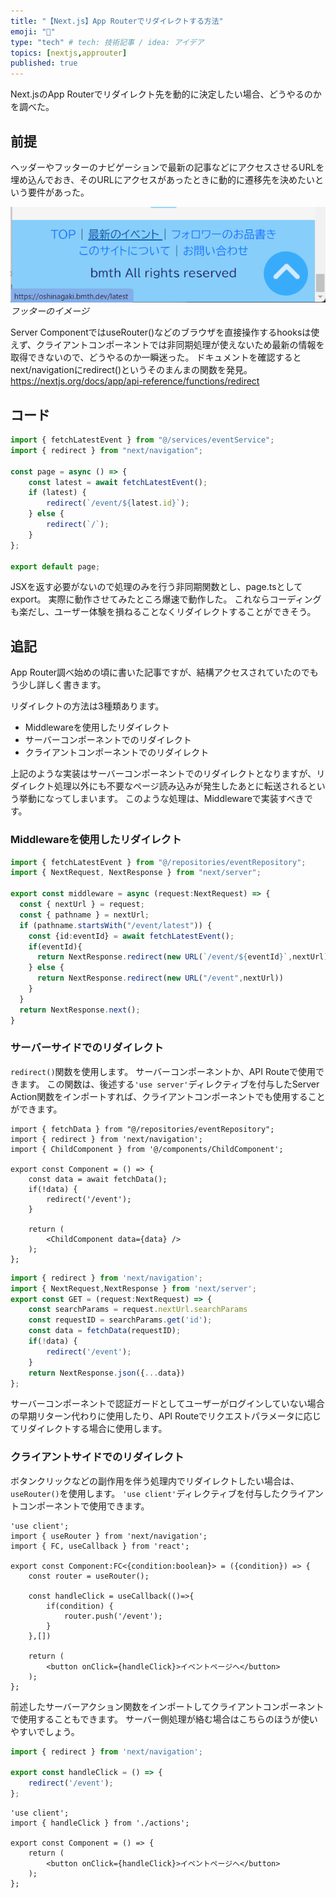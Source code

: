 ```yaml
---
title: "【Next.js】App Routerでリダイレクトする方法"
emoji: "🥏"
type: "tech" # tech: 技術記事 / idea: アイデア
topics: [nextjs,approuter]
published: true
---
```

Next.jsのApp Routerでリダイレクト先を動的に決定したい場合、どうやるのかを調べた。

## 前提

ヘッダーやフッターのナビゲーションで最新の記事などにアクセスさせるURLを埋め込んでおき、そのURLにアクセスがあったときに動的に遷移先を決めたいという要件があった。

![フッターのイメージ](/images/app-router-redirect/screenshot.png)
*フッターのイメージ*

Server ComponentではuseRouter()などのブラウザを直接操作するhooksは使えず、クライアントコンポーネントでは非同期処理が使えないため最新の情報を取得できないので、どうやるのか一瞬迷った。
ドキュメントを確認するとnext/navigationにredirect()というそのまんまの関数を発見。
https://nextjs.org/docs/app/api-reference/functions/redirect

## コード

```typescript:/app/event/latest/page.ts
import { fetchLatestEvent } from "@/services/eventService";
import { redirect } from "next/navigation";

const page = async () => {
    const latest = await fetchLatestEvent();
    if (latest) {
        redirect(`/event/${latest.id}`);
    } else {
        redirect(`/`);
    }
};

export default page;
```

JSXを返す必要がないので処理のみを行う非同期関数とし、page.tsとしてexport。
実際に動作させてみたところ爆速で動作した。
これならコーディングも楽だし、ユーザー体験を損ねることなくリダイレクトすることができそう。

## 追記

App Router調べ始めの頃に書いた記事ですが、結構アクセスされていたのでもう少し詳しく書きます。

リダイレクトの方法は3種類あります。
- Middlewareを使用したリダイレクト
- サーバーコンポーネントでのリダイレクト
- クライアントコンポーネントでのリダイレクト

上記のような実装はサーバーコンポーネントでのリダイレクトとなりますが、リダイレクト処理以外にも不要なページ読み込みが発生したあとに転送されるという挙動になってしまいます。
このような処理は、Middlewareで実装すべきです。

### Middlewareを使用したリダイレクト

```ts:middleware.ts
import { fetchLatestEvent } from "@/repositories/eventRepository";
import { NextRequest, NextResponse } from "next/server";

export const middleware = async (request:NextRequest) => {
  const { nextUrl } = request;
  const { pathname } = nextUrl;
  if (pathname.startsWith("/event/latest")) {
    const {id:eventId} = await fetchLatestEvent();
    if(eventId){
      return NextResponse.redirect(new URL(`/event/${eventId}`,nextUrl))
    } else {
      return NextResponse.redirect(new URL("/event",nextUrl))
    }
  }
  return NextResponse.next();
}

```


### サーバーサイドでのリダイレクト

`redirect()`関数を使用します。
サーバーコンポーネントか、API Routeで使用できます。
この関数は、後述する`'use server'`ディレクティブを付与したServer Action関数をインポートすれば、クライアントコンポーネントでも使用することができます。

```tsx:server.tsx
import { fetchData } from "@/repositories/eventRepository";
import { redirect } from 'next/navigation';
import { ChildComponent } from '@/components/ChildComponent';

export const Component = () => {
    const data = await fetchData();
    if(!data) {
        redirect('/event');
    }

    return (
        <ChildComponent data={data} />
    );
};
```

```tsx:route.ts
import { redirect } from 'next/navigation';
import { NextRequest,NextResponse } from 'next/server';
export const GET = (request:NextRequest) => {
    const searchParams = request.nextUrl.searchParams
    const requestID = searchParams.get('id');
    const data = fetchData(requestID);
    if(!data) {
        redirect('/event');
    }
    return NextResponse.json({...data})
};
```

サーバーコンポーネントで認証ガードとしてユーザーがログインしていない場合の早期リターン代わりに使用したり、API Routeでリクエストパラメータに応じてリダイレクトする場合に使用します。

### クライアントサイドでのリダイレクト

ボタンクリックなどの副作用を伴う処理内でリダイレクトしたい場合は、`useRouter()`を使用します。
`'use client'`ディレクティブを付与したクライアントコンポーネントで使用できます。

```tsx:client.tsx
'use client';
import { useRouter } from 'next/navigation';
import { FC, useCallback } from 'react';

export const Component:FC<{condition:boolean}> = ({condition}) => {
    const router = useRouter();

    const handleClick = useCallback(()=>{
        if(condition) {
            router.push('/event');
        } 
    },[])

    return (
        <button onClick={handleClick}>イベントページへ</button>
    );
};
```

前述したサーバーアクション関数をインポートしてクライアントコンポーネントで使用することもできます。
サーバー側処理が絡む場合はこちらのほうが使いやすいでしょう。

```tsx:actions.ts
import { redirect } from 'next/navigation';

export const handleClick = () => {
    redirect('/event');
};
```

```tsx:client.tsx
'use client';
import { handleClick } from './actions';

export const Component = () => {
    return (
        <button onClick={handleClick}>イベントページへ</button>
    );
};
```